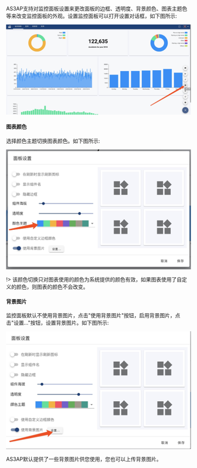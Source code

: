 AS3AP支持对监控面板设置来更改面板的边框、透明度、背景颜色、图表主题色等来改变监控面板的外观。设置监控面板可以打开设置对话框，如下图所示:

![](dash-appearance1.jpg)

#### 图表颜色
选择颜色主题切换图表颜色。如下图所示:

![](dashsetting1.jpg)

!> 该颜色切换只对图表使用的颜色为系统提供的颜色有效，如果图表使用了自定义的颜色，则图表的颜色不会改变。

#### 背景图片
监控面板默认不使用背景图片，点击"使用背景图片"按钮，启用背景图片，点击"设置..."按钮，设置背景图片。如下图所示:

![](dashsetting2.jpg)

AS3AP默认提供了一些背景图片供您使用，您也可以上传背景图片。

